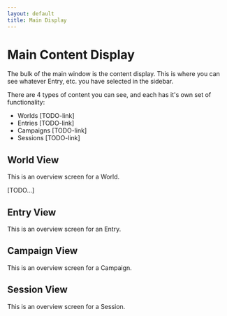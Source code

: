 ```yaml
---
layout: default
title: Main Display
---
```

# Main Content Display

The bulk of the main window is the content display.  This is where you can see whatever Entry, etc. you have selected in the sidebar.

There are 4 types of content you can see, and each has it's own set of functionality:
- Worlds [TODO-link]
- Entries [TODO-link]
- Campaigns [TODO-link]
- Sessions [TODO-link]

## World View
This is an overview screen for a World.

[TODO...]

## Entry View
This is an overview screen for an Entry.

## Campaign View
This is an overview screen for a Campaign.

## Session View
This is an overview screen for a Session.
